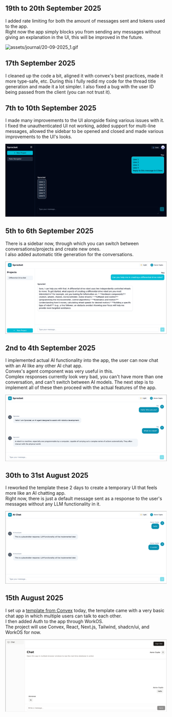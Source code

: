 ## 19th to 20th September 2025

I added rate limiting for both the amount of messages sent and tokens used to the app.<br>
Right now the app simply blocks you from sending any messages without giving an explanation in the UI, this will be improved in the future.

![assets/journal/20-09-2025_1.gif](assets/journal/20-09-2025_1.gif)

## 17th September 2025

I cleaned up the code a bit, aligned it with convex's best practices, made it more type-safe, etc.
During this I fully redid my code for the thread title generation and made it a lot simpler.
I also fixed a bug with the user ID being passed from the client (you can not trust it).

## 7th to 10th September 2025

I made many improvements to the UI alongside fixing various issues with it.<br>
I fixed the unauthenticated UI not working, added support for multi-line messages, allowed the sidebar to be opened and closed and made various improvements to the UI's looks.

![assets/journal/10-09-2025_1.png](assets/journal/10-09-2025_1.png)

## 5th to 6th September 2025

There is a sidebar now, through which you can switch between conversations/projects and create new ones.<br>
I also added automatic title generation for the conversations.

![assets/journal/06-09-2025_1.png](assets/journal/06-09-2025_1.png)

## 2nd to 4th September 2025

I implemented actual AI functionality into the app, the user can now chat with an AI like any other AI chat app.<br>
Convex's agent component was very useful in this.<br>
Complex responses currently look very bad, you can't have more than one conversation, and can't switch between AI models.
The next step is to implement all of these then proceed with the actual features of the app.

![assets/journal/04-09-2025_1.png](assets/journal/04-09-2025_1.png)

## 30th to 31st August 2025

I reworked the template these 2 days to create a temporary UI that feels more like an AI chatting app.<br>
Right now, there is just a default message sent as a response to the user's messages without any LLM functionality in it.

![assets/journal/31-08-2025_1.png](assets/journal/31-08-2025_1.png)

## 15th August 2025

I set up a [template from Convex](https://github.com/get-convex/templates/tree/main/template-nextjs-shadcn) today, the template came with a very basic chat app in which multiple users can talk to each other.<br>
I then added Auth to the app through WorkOS.<br>
The project will use Convex, React, Next.js, Tailwind, shadcn/ui, and WorkOS for now.

![assets/journal/15-08-2025_1.png](assets/journal/15-08-2025_1.png)
